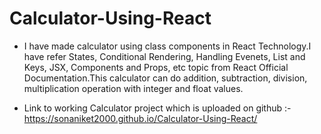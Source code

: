 # Calculator-Using-React

- I have made calculator using class components in React Technology.I have refer States, Conditional Rendering, Handling Evenets, List and Keys, JSX, Components and Props, etc 
 topic from React Official Documentation.This calculator can do addition, subtraction, division, multiplication operation with integer and float values.
 
- Link to working Calculator project which is uploaded on github :- https://sonaniket2000.github.io/Calculator-Using-React/

